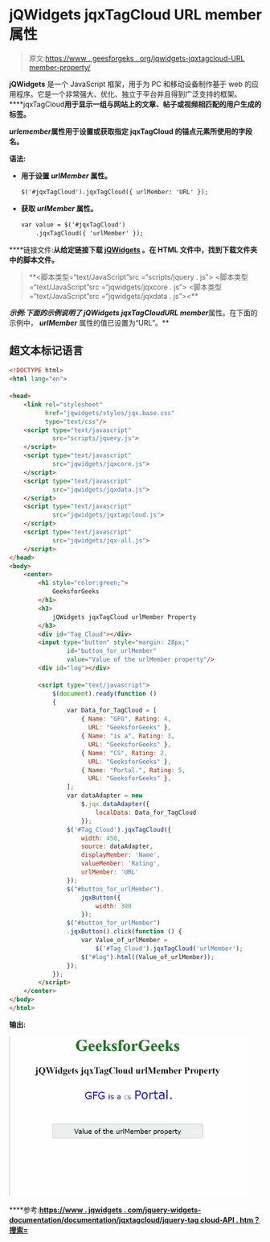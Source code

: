 # jQWidgets jqxTagCloud URL member 属性

> 原文:[https://www . geesforgeks . org/jqwidgets-jqxtagcloud-URL member-property/](https://www.geeksforgeeks.org/jqwidgets-jqxtagcloud-urlmember-property/)

**jQWidgets** 是一个 JavaScript 框架，用于为 PC 和移动设备制作基于 web 的应用程序。它是一个非常强大、优化、独立于平台并且得到广泛支持的框架。****jqxTagCloud**用于显示一组与网站上的文章、帖子或视频相匹配的用户生成的标签。**

*****urlemember***属性用于设置或获取指定 **jqxTagCloud** 的锚点元素所使用的字段名。**

****语法:****

*   **用于设置 *urlMember* 属性。**

    ```html
    $('#jqxTagCloud').jqxTagCloud({ urlMember: 'URL' });
    ```

*   **获取 *urlMember* 属性。**

    ```html
    var value = $('#jqxTagCloud')
        .jqxTagCloud({ 'urlMember' });
    ```

****链接文件:**从给定链接下载 [jQWidgets](https://www.jqwidgets.com/download/) 。在 HTML 文件中，找到下载文件夹中的脚本文件。**

> <link rel="”stylesheet”" href="”jqwidgets/styles/jqx.base.css”" type="”text/css”"> **<脚本类型=“text/JavaScript”src =“scripts/jquery . js”></脚本>
> <脚本类型=“text/JavaScript”src =“jqwidgets/jqxcore . js”></脚本>
> <脚本类型=“text/JavaScript”src =“jqwidgets/jqxdata . js”><**

****示例:**下面的示例说明了 jQWidgets jqxTagCloud***URL member***属性。在下面的示例中， ***urlMember*** 属性的值已设置为“URL”。**

## **超文本标记语言**

```html
<!DOCTYPE html>
<html lang="en">

<head>
    <link rel="stylesheet" 
          href="jqwidgets/styles/jqx.base.css" 
          type="text/css"/>
    <script type="text/javascript" 
            src="scripts/jquery.js">
    </script>
    <script type="text/javascript" 
            src="jqwidgets/jqxcore.js">
    </script>
    <script type="text/javascript" 
            src="jqwidgets/jqxdata.js">
    </script>
    <script type="text/javascript" 
            src="jqwidgets/jqxtagcloud.js">
    </script>
    <script type="text/javascript" 
            src="jqwidgets/jqx-all.js">
    </script>
</head>
<body>
    <center>
        <h1 style="color:green;">
            GeeksforGeeks
        </h1>
        <h3>
            jQWidgets jqxTagCloud urlMember Property
        </h3>
        <div id="Tag_Cloud"></div>
        <input type="button" style="margin: 28px;" 
                id="button_for_urlMember"
                value="Value of the urlMember property"/>
        <div id="log"></div>

        <script type="text/javascript">
            $(document).ready(function () 
            {
                var Data_for_TagCloud = [
                    { Name: "GFG", Rating: 4, 
                      URL: "GeeksforGeeks" },
                    { Name: "is a", Rating: 3, 
                      URL: "GeeksforGeeks" },
                    { Name: "CS", Rating: 2, 
                      URL: "GeeksforGeeks" },
                    { Name: "Portal.", Rating: 5, 
                      URL: "GeeksforGeeks" },
                ];
                var dataAdapter = new
                    $.jqx.dataAdapter({
                        localData: Data_for_TagCloud
                    });
                $('#Tag_Cloud').jqxTagCloud({
                    width: 450,
                    source: dataAdapter,
                    displayMember: 'Name',
                    valueMember: 'Rating',
                    urlMember: 'URL'
                });
                $("#button_for_urlMember").
                    jqxButton({
                        width: 300
                    });
                $("#button_for_urlMember")
                .jqxButton().click(function () {
                    var Value_of_urlMember =
                        $('#Tag_Cloud').jqxTagCloud('urlMember');
                    $("#log").html((Value_of_urlMember));
                });
            });
        </script>
    </center>
</body>
</html>
```

****输出:****

**![](img/0b7c55c6f6fc162bf6d92f240ecec1ef.png)**

****参考:**[https://www . jqwidgets . com/jquery-widgets-documentation/documentation/jqxtagcloud/jquery-tag cloud-API . htm？搜索=](https://www.jqwidgets.com/jquery-widgets-documentation/documentation/jqxtagcloud/jquery-tagcloud-api.htm?search=)**